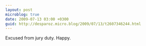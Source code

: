```yaml
---
layout: post
microblog: true
date: 2009-07-13 03:00 +0300
guid: http://desparoz.micro.blog/2009/07/13/t2607346244.html
---
```

Excused from jury duty. Happy.
